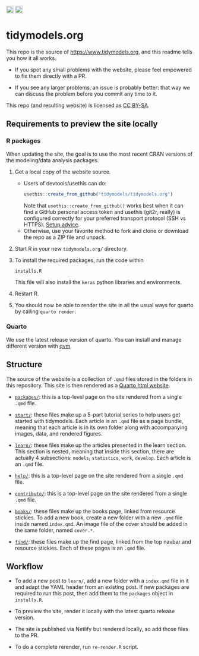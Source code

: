 <a alt = "Netlify Deployments" href="https://app.netlify.com/sites/tidymodels-org/deploys"><img src="https://api.netlify.com/api/v1/badges/1979930f-1fd5-42cd-a097-c582d16c24d9/deploy-status" height = 20 /></a>
<a rel="license" href="http://creativecommons.org/licenses/by-sa/4.0/"><img alt="Creative Commons License" style="border-width:0" src="https://i.creativecommons.org/l/by-sa/4.0/88x31.png" height = 20 /></a>

# tidymodels.org

This repo is the source of <https://www.tidymodels.org>, and this readme tells you how it all works. 

* If you spot any small problems with the website, please feel empowered to fix 
  them directly with a PR. 
  
* If you see any larger problems, an issue is probably better: that way we can 
  discuss the problem before you commit any time to it.

This repo (and resulting website) is licensed as [CC BY-SA](LICENSE.md).

## Requirements to preview the site locally 

### R packages

When updating the site, the goal is to use the most recent CRAN versions of the modeling/data analysis packages. 

1. Get a local copy of the website source.
   * Users of devtools/usethis can do:
     ```r
     usethis::create_from_github("tidymodels/tidymodels.org")
     ```
     Note that `usethis::create_from_github()` works best when it can find a
     GitHub personal access token and usethis (git2r, really) is configured
     correctly for your preferred transport protocol (SSH vs HTTPS).
     [Setup advice](https://usethis.r-lib.org/articles/articles/usethis-setup.html).
   * Otherwise, use your favorite method to fork and clone or download the
     repo as a ZIP file and unpack.
   
1. Start R in your new `tidymodels.org/` directory. 
   
1. To install the required packages, run the code within
   
   ```
   installs.R
   ```
   
   This file will also install the `keras` python libraries and environments. 
   
1. Restart R.

1. You should now be able to render the site in all the usual ways for quarto by calling `quarto render`.

### Quarto

We use the latest release version of quarto. You can install and manage different version with [qvm](https://github.com/dpastoor/qvm).


## Structure

The source of the website is a collection of `.qmd` files stored in the folders in this repository. This site is then rendered as a [Quarto html website](https://quarto.org/docs/websites/). 

* [`packages/`](packages/): this is a top-level page on the site rendered from a single `.qmd` file.
  
* [`start/`](start/): these files make up a 5-part tutorial series to help users get started with tidymodels. Each article is an `.qmd` file as a page bundle, meaning that each article is in its own folder along with accompanying images, data, and rendered figures.
  
* [`learn/`](learn/): these files make up the articles presented in the learn section. This section is nested, meaning that inside this section, there are actually 4 subsections: `models`, `statistics`, `work`, `develop`. Each article is an `.qmd` file.

* [`help/`](help/): this is a top-level page on the site rendered from a single `.qmd` file.

* [`contribute/`](contribute/): this is a top-level page on the site rendered from a single `.qmd` file.

* [`books/`](books/): these files make up the books page, linked from resource stickies. To add a new book, create a new folder with a new `.qmd` file inside named `index.qmd`. An image file of the cover should be added in the same folder, named `cover.*`.

* [`find/`](find/): these files make up the find page, linked from the top navbar and resource stickies. Each of these pages is an `.qmd` file.


## Workflow

* To add a new post to `learn/`, add a new folder with a `index.qmd` file in it and adapt the YAML header from an existing post. If new packages are required to run this post, then add them to the `packages` object in `installs.R`.

* To preview the site, render it locally with the latest quarto release version.

* The site is published via Netlify but rendered locally, so add those files to the PR. 

* To do a complete rerender, run `re-render.R` script.

